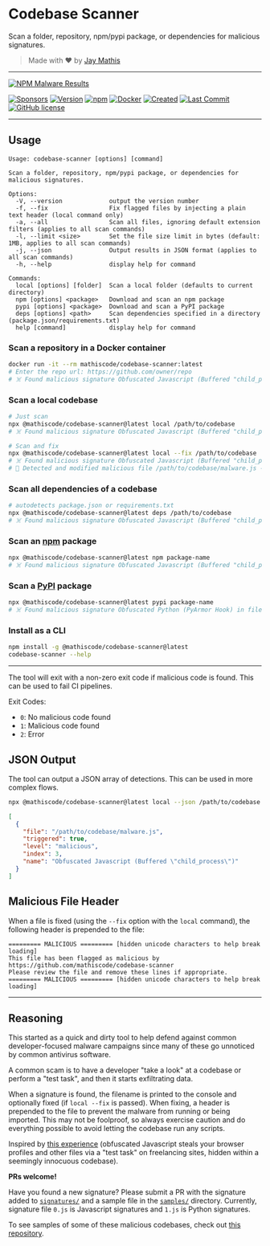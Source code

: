 # Codebase Scanner

Scan a folder, repository, npm/pypi package, or dependencies for malicious signatures.

> Made with ❤️ by [Jay Mathis](https://github.com/mathiscode)

---

[![NPM Malware Results](https://img.shields.io/badge/NPM%20Registry-Malware%20Results-success)](https://mathiscode.github.io/codebase-scanner/pages/npm.html)

[![Sponsors](https://img.shields.io/github/sponsors/mathiscode?color=red&label=sponsors)](https://github.com/sponsors/mathiscode)
[![Version](https://img.shields.io/github/package-json/v/mathiscode/codebase-scanner?color=success)](https://www.npmjs.com/package/@mathiscode/codebase-scanner)
[![npm](https://img.shields.io/npm/dw/@mathiscode/codebase-scanner?color=success)](https://www.npmjs.com/package/@mathiscode/codebase-scanner)
[![Docker](https://img.shields.io/docker/pulls/mathiscode/codebase-scanner?color=success)](https://hub.docker.com/r/mathiscode/codebase-scanner)
[![Created](https://img.shields.io/github/created-at/mathiscode/codebase-scanner?style=flat&label=created&color=success)](https://github.com/mathiscode/codebase-scanner/pulse)
[![Last Commit](https://img.shields.io/github/last-commit/mathiscode/codebase-scanner.svg)](https://github.com/mathiscode/codebase-scanner/commit/main)
[![GitHub license](https://img.shields.io/badge/license-MIT-success)](https://github.com/mathiscode/codebase-scanner/blob/main/LICENSE.md)

---

## Usage

```text
Usage: codebase-scanner [options] [command]

Scan a folder, repository, npm/pypi package, or dependencies for malicious signatures.

Options:
  -V, --version             output the version number
  -f, --fix                 Fix flagged files by injecting a plain text header (local command only)
  -a, --all                 Scan all files, ignoring default extension filters (applies to all scan commands)
  -l, --limit <size>        Set the file size limit in bytes (default: 1MB, applies to all scan commands)
  -j, --json                Output results in JSON format (applies to all scan commands)
  -h, --help                display help for command

Commands:
  local [options] [folder]  Scan a local folder (defaults to current directory)
  npm [options] <package>   Download and scan an npm package
  pypi [options] <package>  Download and scan a PyPI package
  deps [options] <path>     Scan dependencies specified in a directory (package.json/requirements.txt)
  help [command]            display help for command
```

### Scan a repository in a Docker container

```bash
docker run -it --rm mathiscode/codebase-scanner:latest
# Enter the repo url: https://github.com/owner/repo
# ☠️ Found malicious signature Obfuscated Javascript (Buffered "child_process") in file /path/to/codebase/malware.js
```

### Scan a local codebase

```bash
# Just scan
npx @mathiscode/codebase-scanner@latest local /path/to/codebase
# ☠️ Found malicious signature Obfuscated Javascript (Buffered "child_process") in file /path/to/codebase/malware.js
```

```bash
# Scan and fix
npx @mathiscode/codebase-scanner@latest local --fix /path/to/codebase
# ☠️ Found malicious signature Obfuscated Javascript (Buffered "child_process") in file /path/to/codebase/malware.js
# 🚨 Detected and modified malicious file /path/to/codebase/malware.js - review immediately
```

### Scan all dependencies of a codebase

```bash
# autodetects package.json or requirements.txt
npx @mathiscode/codebase-scanner@latest deps /path/to/codebase
# ☠️ Found malicious signature Obfuscated Javascript (Buffered "child_process") in file /path/to/codebase/malware.js
```

### Scan an [npm](https://www.npmjs.com) package

```bash
npx @mathiscode/codebase-scanner@latest npm package-name
# ☠️ Found malicious signature Obfuscated Javascript (Buffered "child_process") in file /path/to/codebase/malware.js
```

### Scan a [PyPI](https://pypi.org) package

```bash
npx @mathiscode/codebase-scanner@latest pypi package-name
# ☠️ Found malicious signature Obfuscated Python (PyArmor Hook) in file /path/to/codebase/malware.py
```

### Install as a CLI

```bash
npm install -g @mathiscode/codebase-scanner@latest
codebase-scanner --help
```

---

The tool will exit with a non-zero exit code if malicious code is found. This can be used to fail CI pipelines.

Exit Codes:

- `0`: No malicious code found
- `1`: Malicious code found
- `2`: Error

## JSON Output

The tool can output a JSON array of detections. This can be used in more complex flows.

```bash
npx @mathiscode/codebase-scanner@latest local --json /path/to/codebase
```

```json
[
  {
    "file": "/path/to/codebase/malware.js",
    "triggered": true,
    "level": "malicious",
    "index": 3,
    "name": "Obfuscated Javascript (Buffered \"child_process\")"
  }
]
```

## Malicious File Header

When a file is fixed (using the `--fix` option with the `local` command), the following header is prepended to the file:

```text
========= MALICIOUS ========= [hidden unicode characters to help break loading]
This file has been flagged as malicious by https://github.com/mathiscode/codebase-scanner
Please review the file and remove these lines if appropriate.
========= MALICIOUS ========= [hidden unicode characters to help break loading]
```

---

## Reasoning

This started as a quick and dirty tool to help defend against common developer-focused malware campaigns since many of these go unnoticed by common antivirus software.

A common scam is to have a developer "take a look" at a codebase or perform a "test task", and then it starts exfiltrating data.

When a signature is found, the filename is printed to the console and optionally fixed (if `local --fix` is passed). When fixing, a header is prepended to the file to prevent the malware from running or being imported. This may not be foolproof, so always exercise caution and do everything possible to avoid letting the codebase run any scripts.

Inspired by [this experience](https://www.reddit.com/r/Upwork/comments/14nat71/scam_warning_blockchain_developer_job_postings) (obfuscated Javascript steals your browser profiles and other files via a "test task" on freelancing sites, hidden within a seemingly innocuous codebase).

**PRs welcome!**

Have you found a new signature? Please submit a PR with the signature added to [`signatures/`](signatures/) and a sample file in the [`samples/`](samples/) directory. Currently, signature file `0.js` is Javascript signatures and `1.js` is Python signatures.

To see samples of some of these malicious codebases, check out [this repository](https://github.com/rubenmarcus/malicious-repositories).
